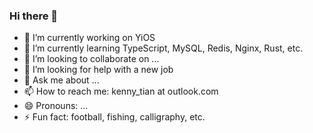 ### Hi there 👋

- 🔭 I’m currently working on YiOS
- 🌱 I’m currently learning TypeScript, MySQL, Redis, Nginx, Rust, etc.
- 👯 I’m looking to collaborate on ...
- 🤔 I’m looking for help with a new job
- 💬 Ask me about ...
- 📫 How to reach me: kenny_tian at outlook.com
- 😄 Pronouns: ...
- ⚡ Fun fact: football, fishing, calligraphy, etc.
